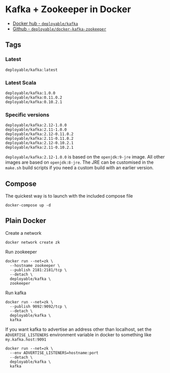 # Kafka + Zookeeper in Docker

- [Docker hub - `deployable/kafka`](https://hub.docker.com/r/deployable/kafka/)
- [Github - `deployable/docker-kafka-zookeeper`](https://github.com/deployable/docker-kafka-zookeeper)

## Tags

### Latest
```
deployable/kafka:latest
```

### Latest Scala
```
deployable/kafka:1.0.0
deployable/kafka:0.11.0.2
deployable/kafka:0.10.2.1
```

### Specific versions
```
deployable/kafka:2.12-1.0.0
deployable/kafka:2.11-1.0.0
deployable/kafka:2.12-0.11.0.2
deployable/kafka:2.11-0.11.0.2
deployable/kafka:2.12-0.10.2.1
deployable/kafka:2.11-0.10.2.1
```

`deployable/kafka:2.12-1.0.0` is based on the `openjdk:9-jre` image.  All other images are based on `openjdk:8-jre`. 
The JRE can be customised in the `make.sh` build scripts if you need a custom build with an earlier version.

## Compose

The quickest way is to launch with the included compose file

    docker-compose up -d

## Plain Docker

Create a network

    docker network create zk

Run zookeeper

    docker run --net=zk \
      --hostname zookeeper \
      --publish 2181:2181/tcp \
      --detach \
      deployable/kafka \
      zookeeper

Run kafka

    docker run --net=zk \
      --publish 9092:9092/tcp \
      --detach \
      deployable/kafka \
      kafka

If you want kafka to advertise an address other than localhost, set  the 
 `ADVERTISE_LISTENERS` environment variable in docker to something like `my.kafka.host:9091`

    docker run --net=zk \
      --env ADVERTISE_LISTENERS=hostname:port
      --detach \
      deployable/kafka \
      kafka


